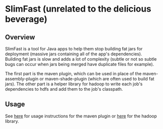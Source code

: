 # SlimFast (unrelated to the delicious beverage)

## Overview ##

SlimFast is a tool for Java apps to help them stop building fat jars for deployment (massive jars containing
all of the app's dependencies). Building fat jars is slow and adds a lot of complexity (subtle or not so subtle
bugs can occur when jars being merged have duplicate files for example). 

The first part is the maven plugin, which can be used in place of the maven-assembly-plugin or maven-shade-plugin
(which are often used to build fat jars). The other part is a helper library for hadoop to write each job's dependencies
to hdfs and add them to the job's classpath.

## Usage ##

See [here](slimfast-plugin/README.md) for usage instructions for the maven plugin or [here](slimfast-hadoop/README.md) for the hadoop library.

